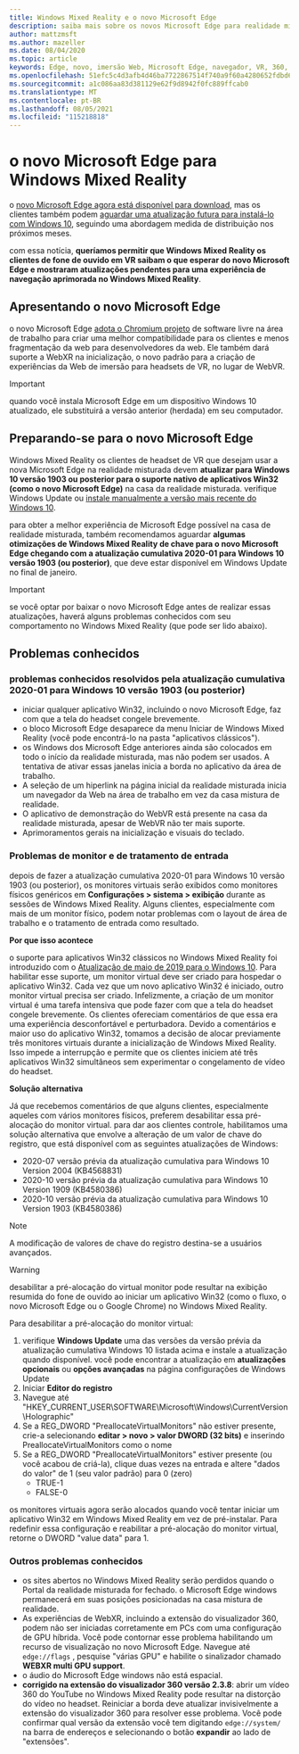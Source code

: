 ```yaml
---
title: Windows Mixed Reality e o novo Microsoft Edge
description: saiba mais sobre os novos Microsoft Edge para realidade misturada, incluindo o que esperar, atualizações a serem verificadas e problemas conhecidos.
author: mattzmsft
ms.author: mazeller
ms.date: 08/04/2020
ms.topic: article
keywords: Edge, novo, imersão Web, Microsoft Edge, navegador, VR, 360, 360 vídeo, 360 Viewer, webxr, webvr
ms.openlocfilehash: 51efc5c4d3afb4d46ba7722867514f740a9f60a4280652fdbd665134f83af23d
ms.sourcegitcommit: a1c086aa83d381129e62f9d8942f0fc889ffcab0
ms.translationtype: MT
ms.contentlocale: pt-BR
ms.lasthandoff: 08/05/2021
ms.locfileid: "115218818"
---
```

# <a name="the-new-microsoft-edge-for-windows-mixed-reality"></a>o novo Microsoft Edge para Windows Mixed Reality

o [novo Microsoft Edge agora está disponível para download](https://blogs.windows.com/windowsexperience/?p=173496), mas os clientes também podem [aguardar uma atualização futura para instalá-lo com Windows 10](https://blogs.windows.com/msedgedev/2020/01/15/upgrading-new-microsoft-edge-79-chromium/), seguindo uma abordagem medida de distribuição nos próximos meses. 

com essa notícia, **queríamos permitir que Windows Mixed Reality os clientes de fone de ouvido em VR saibam o que esperar do novo Microsoft Edge e mostraram atualizações pendentes para uma experiência de navegação aprimorada no Windows Mixed Reality**.

## <a name="introducing-the-new-microsoft-edge"></a>Apresentando o novo Microsoft Edge

o novo Microsoft Edge [adota o Chromium projeto](https://blogs.windows.com/windowsexperience/2018/12/06/microsoft-edge-making-the-web-better-through-more-open-source-collaboration/) de software livre na área de trabalho para criar uma melhor compatibilidade para os clientes e menos fragmentação da web para desenvolvedores da web. Ele também dará suporte a WebXR na inicialização, o novo padrão para a criação de experiências da Web de imersão para headsets de VR, no lugar de WebVR.

>[!IMPORTANT]
>quando você instala Microsoft Edge em um dispositivo Windows 10 atualizado, ele substituirá a versão anterior (herdada) em seu computador.

## <a name="getting-ready-for-the-new-microsoft-edge"></a>Preparando-se para o novo Microsoft Edge

Windows Mixed Reality os clientes de headset de VR que desejam usar a nova Microsoft Edge na realidade misturada devem **atualizar para Windows 10 versão 1903 ou posterior para o suporte nativo de aplicativos Win32 (como o novo Microsoft Edge)** na casa da realidade misturada. verifique Windows Update ou [instale manualmente a versão mais recente do Windows 10](https://www.microsoft.com/en-us/software-download/windows10).

para obter a melhor experiência de Microsoft Edge possível na casa de realidade misturada, também recomendamos aguardar **algumas otimizações de Windows Mixed Reality de chave para o novo Microsoft Edge chegando com a atualização cumulativa 2020-01 para Windows 10 versão 1903 (ou posterior)**, que deve estar disponível em Windows Update no final de janeiro.

>[!IMPORTANT]
>se você optar por baixar o novo Microsoft Edge antes de realizar essas atualizações, haverá alguns problemas conhecidos com seu comportamento no Windows Mixed Reality (que pode ser lido abaixo).

## <a name="known-issues"></a>Problemas conhecidos

### <a name="known-issues-resolved-by-the-2020-01-cumulative-update-for-windows-10-version-1903-or-later"></a>problemas conhecidos resolvidos pela atualização cumulativa 2020-01 para Windows 10 versão 1903 (ou posterior)

- iniciar qualquer aplicativo Win32, incluindo o novo Microsoft Edge, faz com que a tela do headset congele brevemente.
- o bloco Microsoft Edge desaparece da menu Iniciar de Windows Mixed Reality (você pode encontrá-lo na pasta "aplicativos clássicos").
- os Windows dos Microsoft Edge anteriores ainda são colocados em todo o início da realidade misturada, mas não podem ser usados. A tentativa de ativar essas janelas inicia a borda no aplicativo da área de trabalho.
- A seleção de um hiperlink na página inicial da realidade misturada inicia um navegador da Web na área de trabalho em vez da casa mistura de realidade.
- O aplicativo de demonstração do WebVR está presente na casa da realidade misturada, apesar de WebVR não ter mais suporte.
- Aprimoramentos gerais na inicialização e visuais do teclado.

### <a name="monitor-and-input-handling-issues"></a>Problemas de monitor e de tratamento de entrada

depois de fazer a atualização cumulativa 2020-01 para Windows 10 versão 1903 (ou posterior), os monitores virtuais serão exibidos como monitores físicos genéricos em **Configurações > sistema > exibição** durante as sessões de Windows Mixed Reality. Alguns clientes, especialmente com mais de um monitor físico, podem notar problemas com o layout de área de trabalho e o tratamento de entrada como resultado.

**Por que isso acontece**

o suporte para aplicativos Win32 clássicos no Windows Mixed Reality foi introduzido com o [Atualização de maio de 2019 para o Windows 10](/windows/mixed-reality/enthusiast-guide/release-notes-may-2019). Para habilitar esse suporte, um monitor virtual deve ser criado para hospedar o aplicativo Win32. Cada vez que um novo aplicativo Win32 é iniciado, outro monitor virtual precisa ser criado. Infelizmente, a criação de um monitor virtual é uma tarefa intensiva que pode fazer com que a tela do headset congele brevemente. Os clientes ofereciam comentários de que essa era uma experiência desconfortável e perturbadora. Devido a comentários e maior uso do aplicativo Win32, tomamos a decisão de alocar previamente três monitores virtuais durante a inicialização de Windows Mixed Reality. Isso impede a interrupção e permite que os clientes iniciem até três aplicativos Win32 simultâneos sem experimentar o congelamento de vídeo do headset.

**Solução alternativa**

Já que recebemos comentários de que alguns clientes, especialmente aqueles com vários monitores físicos, preferem desabilitar essa pré-alocação do monitor virtual. para dar aos clientes controle, habilitamos uma solução alternativa que envolve a alteração de um valor de chave do registro, que está disponível com as seguintes atualizações de Windows:

- 2020-07 versão prévia da atualização cumulativa para Windows 10 Version 2004 (KB4568831)
- 2020-10 versão prévia da atualização cumulativa para Windows 10 Version 1909 (KB4580386)
- 2020-10 versão prévia da atualização cumulativa para Windows 10 Version 1903 (KB4580386)

>[!NOTE]
>A modificação de valores de chave do registro destina-se a usuários avançados.

>[!WARNING]
>desabilitar a pré-alocação do virtual monitor pode resultar na exibição resumida do fone de ouvido ao iniciar um aplicativo Win32 (como o fluxo, o novo Microsoft Edge ou o Google Chrome) no Windows Mixed Reality.

Para desabilitar a pré-alocação do monitor virtual:
1. verifique **Windows Update** uma das versões da versão prévia da atualização cumulativa Windows 10 listada acima e instale a atualização quando disponível. você pode encontrar a atualização em **atualizações opcionais** ou **opções avançadas** na página configurações de Windows Update
2. Iniciar **Editor do registro**
3. Navegue até "HKEY_CURRENT_USER\SOFTWARE\Microsoft\Windows\CurrentVersion\Holographic\"
4. Se a REG_DWORD "PreallocateVirtualMonitors" não estiver presente, crie-a selecionando **editar > novo > valor DWORD (32 bits)** e inserindo PreallocateVirtualMonitors como o nome
5. Se a REG_DWORD "PreallocateVirtualMonitors" estiver presente (ou você acabou de criá-la), clique duas vezes na entrada e altere "dados do valor" de 1 (seu valor padrão) para 0 (zero)
    * TRUE-1
    * FALSE-0

os monitores virtuais agora serão alocados quando você tentar iniciar um aplicativo Win32 em Windows Mixed Reality em vez de pré-instalar. Para redefinir essa configuração e reabilitar a pré-alocação do monitor virtual, retorne o DWORD "value data" para 1.

### <a name="other-known-issues"></a>Outros problemas conhecidos

-   os sites abertos no Windows Mixed Reality serão perdidos quando o Portal da realidade misturada for fechado. o Microsoft Edge windows permanecerá em suas posições posicionadas na casa mistura de realidade.
- As experiências de WebXR, incluindo a extensão do visualizador 360, podem não ser iniciadas corretamente em PCs com uma configuração de GPU híbrida. Você pode contornar esse problema habilitando um recurso de visualização no novo Microsoft Edge. Navegue até `edge://flags` , pesquise "várias GPU" e habilite o sinalizador chamado **WEBXR multi GPU support**.
-   o áudio do Microsoft Edge windows não está espacial.
-   **corrigido na extensão do visualizador 360 versão 2.3.8**: abrir um vídeo 360 do YouTube no Windows Mixed Reality pode resultar na distorção do vídeo no headset. Reiniciar a borda deve atualizar invisivelmente a extensão do visualizador 360 para resolver esse problema. Você pode confirmar qual versão da extensão você tem digitando `edge://system/` na barra de endereços e selecionando o botão **expandir** ao lado de "extensões".